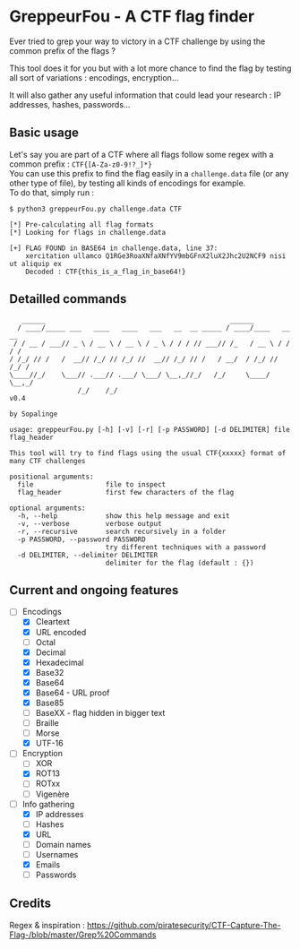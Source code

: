 # GreppeurFou - A CTF flag finder

Ever tried to grep your way to victory in a CTF challenge by using the common prefix of the flags ?

This tool does it for you but with a lot more chance to find the flag by testing all sort of variations : encodings, encryption...

It will also gather any useful information that could lead your research : IP addresses, hashes, passwords...

## Basic usage

Let's say you are part of a CTF where all flags follow some regex with a common prefix : `CTF{[A-Za-z0-9!?_]*}`\
You can use this prefix to find the flag easily in a `challenge.data` file (or any other type of file), by testing all kinds of encodings for example.\
To do that, simply run :

```
$ python3 greppeurFou.py challenge.data CTF

[*] Pre-calculating all flag formats
[*] Looking for flags in challenge.data

[+] FLAG FOUND in BASE64 in challenge.data, line 37:
    xercitation ullamco Q1RGe3RoaXNfaXNfYV9mbGFnX2luX2Jhc2U2NCF9 nisi ut aliquip ex 
    Decoded : CTF{this_is_a_flag_in_base64!}

```

## Detailled commands

```
   ______                                              ______             
  / ____/_____ ___   ____   ____   ___   __  __ _____ / ____/____   __  __
 / / __ / ___// _ \ / __ \ / __ \ / _ \ / / / // ___// /_   / __ \ / / / /
/ /_/ // /   /  __// /_/ // /_/ //  __// /_/ // /   / __/  / /_/ // /_/ / 
\____//_/    \___// .___// .___/ \___/ \__,_//_/   /_/     \____/ \__,_/  
                 /_/    /_/                                               v0.4
                                                                          by Sopalinge

usage: greppeurFou.py [-h] [-v] [-r] [-p PASSWORD] [-d DELIMITER] file flag_header

This tool will try to find flags using the usual CTF{xxxxx} format of many CTF challenges

positional arguments:
  file                  file to inspect
  flag_header           first few characters of the flag

optional arguments:
  -h, --help            show this help message and exit
  -v, --verbose         verbose output
  -r, --recursive       search recursively in a folder
  -p PASSWORD, --password PASSWORD
                        try different techniques with a password
  -d DELIMITER, --delimiter DELIMITER
                        delimiter for the flag (default : {})
```

## Current and ongoing features

- [ ] Encodings
  - [x] Cleartext
  - [x] URL encoded
  - [ ] Octal
  - [x] Decimal
  - [x] Hexadecimal
  - [x] Base32
  - [x] Base64
  - [x] Base64 - URL proof
  - [x] Base85
  - [ ] BaseXX - flag hidden in bigger text
  - [ ] Braille
  - [ ] Morse
  - [x] UTF-16
- [ ] Encryption
  - [ ] XOR
  - [x] ROT13
  - [ ] ROTxx
  - [ ] Vigenère
- [ ] Info gathering
  - [x] IP addresses
  - [ ] Hashes
  - [x] URL
  - [ ] Domain names
  - [ ] Usernames
  - [x] Emails
  - [ ] Passwords

## Credits

Regex & inspiration : https://github.com/piratesecurity/CTF-Capture-The-Flag-/blob/master/Grep%20Commands
